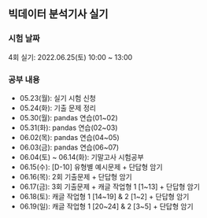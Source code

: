 <h2>빅데이터 분석기사 실기</h2>

### 시험 날짜
<p> 4회 실기: 2022.06.25(토) 10:00 ~ 13:00</p>

<h3>공부 내용</h3>
<ul>
    <li>05.23(월): 실기 시험 신청</li>
    <li>05.24(화): 기출 문제 정리</li>
    <li>05.30(월): pandas 연습(01~02)</li>
    <li>05.31(화): pandas 연습(02~03)</li>
    <li>06.02(목): pandas 연습(04~05)</li>
    <li>06.03(금): pandas 연습(06~07)</li>
    <li>06.04(토) ~ 06.14(화): 기말고사 시험공부</li>
    <li>06.15(수): [D-10] 유형별 예시문제 + 단답형 암기</li>
    <li>06.16(목): 2회 기출문제 + 단답형 암기</li>
    <li>06.17(금): 3회 기출문제 + 캐글 작업형 1 [1~13] + 단답형 암기</li>
    <li>06.18(토): 캐글 작업형 1 [14~19] & 2 [1~2] + 단답형 암기</li>
    <li>06.19(일): 캐글 작업형 1 [20~24] & 2 [3~5] + 단답형 암기</li>
    <!-- <li>06.20(월): [D-5] 모의고사 1회 + 데마 1유형[6개] & 2유형 [분류 3개, 회귀 2개] + 단답형 암기</li> -->
    <!-- <li>06.21(화): 모의고사 2회 + 데마 1유형[6개] & 2유형 [분류 3개, 회귀 2개] + 단답형 암기</li> -->
    <!-- <li>06.22(수): 모의고사 3회 + 데마 1유형[7개] & 2유형 [분류 3개, 회귀 2개] + 단답형 암기</li> -->
    <!-- <li>06.23(목): 모의고사 4회 + 데마 1유형[7개] & 2유형 [분류 2개, 회귀 1개]+ 단답형 암기</li> -->
    <!-- <li>06.24(금): [D-1] 2,3회 기출문제 복습 + 모의고사 1~4회 복습 + 단답형 암기</li> -->
</ul>

